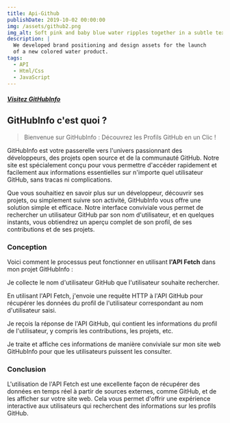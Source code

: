 ```yaml
---
title: Api-Github
publishDate: 2019-10-02 00:00:00
img: /assets/github2.png
img_alt: Soft pink and baby blue water ripples together in a subtle texture.
description: |
  We developed brand positioning and design assets for the launch
  of a new colored water product.
tags:
  - API
  - Html/Css
  - JavaScript
---
```

##### [Visitez GitHubInfo  ](https://user-github-sooty.vercel.app/ "Site officiel de 'GitHubInfo'")

## GitHubInfo  c'est quoi ? 


>Bienvenue sur GitHubInfo : Découvrez les Profils GitHub en un Clic !

GitHubInfo est votre passerelle vers l'univers passionnant des développeurs, des projets open source et de la communauté GitHub. Notre site est spécialement conçu pour vous permettre d'accéder rapidement et facilement aux informations essentielles sur n'importe quel utilisateur GitHub, sans tracas ni complications.

Que vous souhaitiez en savoir plus sur un développeur, découvrir ses projets, ou simplement suivre son activité, GitHubInfo vous offre une solution simple et efficace. Notre interface conviviale vous permet de rechercher un utilisateur GitHub par son nom d'utilisateur, et en quelques instants, vous obtiendrez un aperçu complet de son profil, de ses contributions et de ses projets.

### Conception 
Voici comment le processus peut fonctionner en utilisant **l'API Fetch** dans mon projet GitHubInfo :

Je collecte le nom d'utilisateur GitHub que l'utilisateur souhaite rechercher.

En utilisant l'API Fetch, j'envoie une requête HTTP à l'API GitHub pour récupérer les données du profil de l'utilisateur correspondant au nom d'utilisateur saisi.

Je reçois la réponse de l'API GitHub, qui contient les informations du profil de l'utilisateur, y compris les contributions, les projets, etc.

Je traite et affiche ces informations de manière conviviale sur mon site web GitHubInfo pour que les utilisateurs puissent les consulter.

### Conclusion 

L'utilisation de l'API Fetch est une excellente façon de récupérer des données en temps réel à partir de sources externes, comme GitHub, et de les afficher sur votre site web. Cela vous permet d'offrir une expérience interactive aux utilisateurs qui recherchent des informations sur les profils GitHub. 